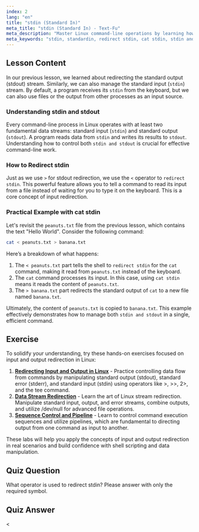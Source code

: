 ```yaml
---
index: 2
lang: "en"
title: "stdin (Standard In)"
meta_title: "stdin (Standard In) - Text-Fu"
meta_description: "Master Linux command-line operations by learning how to redirect stdin (standard input). This guide covers the relationship between stdin and stdout, using the '<' operator, and practical examples like 'cat stdin' to manage data streams effectively."
meta_keywords: "stdin, standardin, redirect stdin, cat stdin, stdin and stdout, standard input, Linux redirection, command line, input stream"
---
```


## Lesson Content

In our previous lesson, we learned about redirecting the standard output (stdout) stream. Similarly, we can also manage the standard input (`stdin`) stream. By default, a program receives its `stdin` from the keyboard, but we can also use files or the output from other processes as an input source.

### Understanding stdin and stdout

Every command-line process in Linux operates with at least two fundamental data streams: standard input (`stdin`) and standard output (`stdout`). A program reads data from `stdin` and writes its results to `stdout`. Understanding how to control both `stdin and stdout` is crucial for effective command-line work.

### How to Redirect stdin

Just as we use `>` for stdout redirection, we use the `<` operator to `redirect stdin`. This powerful feature allows you to tell a command to read its input from a file instead of waiting for you to type it on the keyboard. This is a core concept of input redirection.

### Practical Example with cat stdin

Let's revisit the `peanuts.txt` file from the previous lesson, which contains the text "Hello World". Consider the following command:

```bash
cat < peanuts.txt > banana.txt
```

Here’s a breakdown of what happens:

1.  The `< peanuts.txt` part tells the shell to `redirect stdin` for the `cat` command, making it read from `peanuts.txt` instead of the keyboard.
2.  The `cat` command processes its input. In this case, using `cat stdin` means it reads the content of `peanuts.txt`.
3.  The `> banana.txt` part redirects the standard output of `cat` to a new file named `banana.txt`.

Ultimately, the content of `peanuts.txt` is copied to `banana.txt`. This example effectively demonstrates how to manage both `stdin and stdout` in a single, efficient command.

## Exercise

To solidify your understanding, try these hands-on exercises focused on input and output redirection in Linux:

1.  **[Redirecting Input and Output in Linux](https://labex.io/labs/comptia-redirecting-input-and-output-in-linux-590840)** - Practice controlling data flow from commands by manipulating standard output (stdout), standard error (stderr), and standard input (stdin) using operators like >, >>, 2>, and the tee command.
2.  **[Data Stream Redirection](https://labex.io/labs/linux-data-stream-redirection-17995)** - Learn the art of Linux stream redirection. Manipulate standard input, output, and error streams, combine outputs, and utilize /dev/null for advanced file operations.
3.  **[Sequence Control and Pipeline](https://labex.io/labs/linux-sequence-control-and-pipeline-17994)** - Learn to control command execution sequences and utilize pipelines, which are fundamental to directing output from one command as input to another.

These labs will help you apply the concepts of input and output redirection in real scenarios and build confidence with shell scripting and data manipulation.

## Quiz Question

What operator is used to redirect stdin? Please answer with only the required symbol.

## Quiz Answer

<

